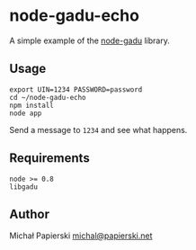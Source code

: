# node-gadu-echo

A simple example of the [node-gadu](http://github.com/mpapierski/node-gadu) library.

## Usage

	export UIN=1234 PASSWORD=password
	cd ~/node-gadu-echo
	npm install
	node app
	
Send a message to `1234` and see what happens.

## Requirements

	node >= 0.8
	libgadu
	
## Author

Michał Papierski <michal@papierski.net>
